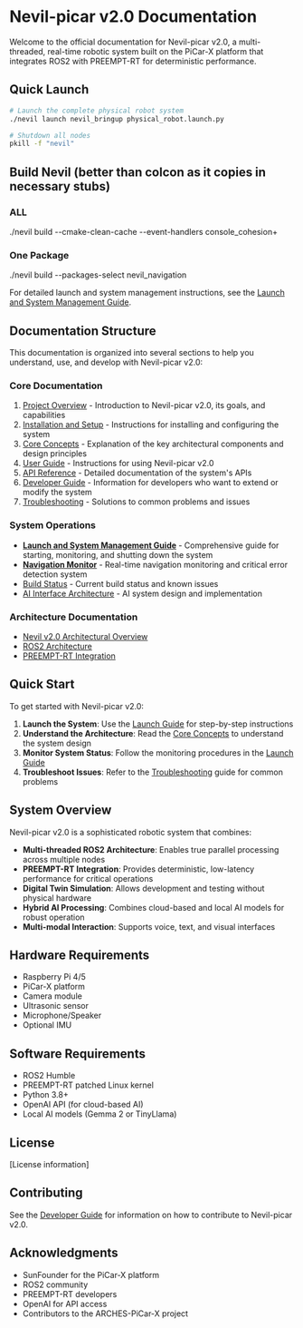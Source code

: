 # Nevil-picar v2.0 Documentation

Welcome to the official documentation for Nevil-picar v2.0, a multi-threaded, real-time robotic system built on the PiCar-X platform that integrates ROS2 with PREEMPT-RT for deterministic performance.

## Quick Launch

```bash
# Launch the complete physical robot system
./nevil launch nevil_bringup physical_robot.launch.py

# Shutdown all nodes
pkill -f "nevil"
```

## Build Nevil (better than colcon as it copies in necessary stubs)
### ALL
./nevil build --cmake-clean-cache --event-handlers console_cohesion+
### One Package
./nevil build --packages-select nevil_navigation

For detailed launch and system management instructions, see the [Launch and System Management Guide](launch_system_guide.md).

## Documentation Structure

This documentation is organized into several sections to help you understand, use, and develop with Nevil-picar v2.0:

### Core Documentation
1. [Project Overview](Nevil2.0%20tech/1_overview_project.md) - Introduction to Nevil-picar v2.0, its goals, and capabilities
2. [Installation and Setup](Nevil2.0%20tech/2_installation_setup.md) - Instructions for installing and configuring the system
3. [Core Concepts](Nevil2.0%20tech/3_core_concepts.md) - Explanation of the key architectural components and design principles
4. [User Guide](Nevil2.0%20tech/4_user_guide.md) - Instructions for using Nevil-picar v2.0
5. [API Reference](Nevil2.0%20tech/5_api_reference.md) - Detailed documentation of the system's APIs
6. [Developer Guide](Nevil2.0%20tech/6_developer_guide.md) - Information for developers who want to extend or modify the system
7. [Troubleshooting](Nevil2.0%20tech/7_troubleshooting.md) - Solutions to common problems and issues

### System Operations
- **[Launch and System Management Guide](launch_system_guide.md)** - Comprehensive guide for starting, monitoring, and shutting down the system
- **[Navigation Monitor](../src/nevil_navigation/scripts/README_navigation_monitor.md)** - Real-time navigation monitoring and critical error detection system
- [Build Status](build/BUILD_STATUS.md) - Current build status and known issues
- [AI Interface Architecture](ai_interface_architecture.md) - AI system design and implementation

### Architecture Documentation
- [Nevil v2.0 Architectural Overview](Nevil%202.0%20architecture/Nevil_v2.0_Architectural_Overview.md)
- [ROS2 Architecture](Nevil%202.0%20architecture/Nevil_ROS2_Architecture.md)
- [PREEMPT-RT Integration](init_docs/Nevil_PREEMPT_RT_Integration.md)

## Quick Start

To get started with Nevil-picar v2.0:

1. **Launch the System**: Use the [Launch Guide](launch_system_guide.md) for step-by-step instructions
2. **Understand the Architecture**: Read the [Core Concepts](Nevil2.0%20tech/3_core_concepts.md) to understand the system design
3. **Monitor System Status**: Follow the monitoring procedures in the [Launch Guide](launch_system_guide.md#system-monitoring)
4. **Troubleshoot Issues**: Refer to the [Troubleshooting](Nevil2.0%20tech/7_troubleshooting.md) guide for common problems

## System Overview

Nevil-picar v2.0 is a sophisticated robotic system that combines:

- **Multi-threaded ROS2 Architecture**: Enables true parallel processing across multiple nodes
- **PREEMPT-RT Integration**: Provides deterministic, low-latency performance for critical operations
- **Digital Twin Simulation**: Allows development and testing without physical hardware
- **Hybrid AI Processing**: Combines cloud-based and local AI models for robust operation
- **Multi-modal Interaction**: Supports voice, text, and visual interfaces

## Hardware Requirements

- Raspberry Pi 4/5
- PiCar-X platform
- Camera module
- Ultrasonic sensor
- Microphone/Speaker
- Optional IMU

## Software Requirements

- ROS2 Humble
- PREEMPT-RT patched Linux kernel
- Python 3.8+
- OpenAI API (for cloud-based AI)
- Local AI models (Gemma 2 or TinyLlama)

## License

[License information]

## Contributing

See the [Developer Guide](6_developer_guide.md) for information on how to contribute to Nevil-picar v2.0.

## Acknowledgments

- SunFounder for the PiCar-X platform
- ROS2 community
- PREEMPT-RT developers
- OpenAI for API access
- Contributors to the ARCHES-PiCar-X project

